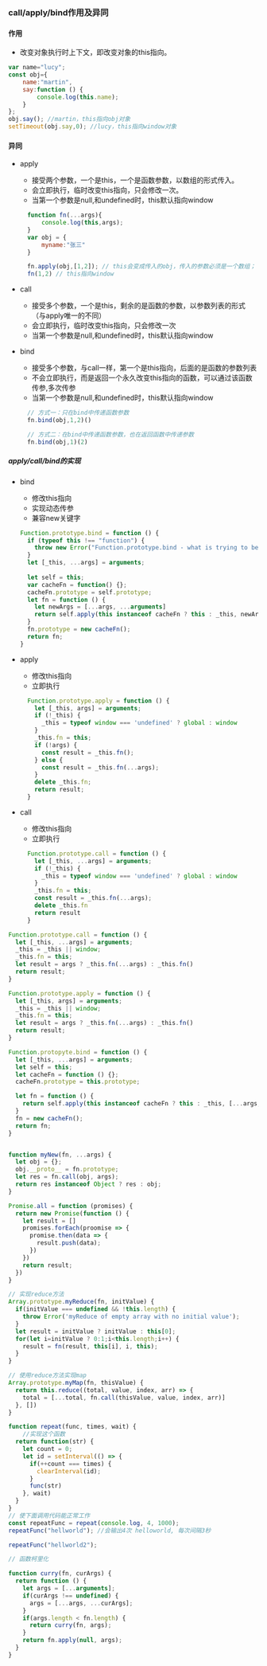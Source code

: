 ### call/apply/bind作用及异同

#### 作用

* 改变对象执行时上下文，即改变对象的this指向。

```js
var name="lucy";
const obj={
    name:"martin",
    say:function () {
        console.log(this.name);
    }
};
obj.say(); //martin，this指向obj对象
setTimeout(obj.say,0); //lucy，this指向window对象
```

#### 异同

* apply
  * 接受两个参数，一个是this，一个是函数参数，以数组的形式传入。
  * 会立即执行，临时改变this指向，只会修改一次。
  * 当第一个参数是null,和undefined时，this默认指向window

  ```js
    function fn(...args){
        console.log(this,args);
    }
    var obj = {
        myname:"张三"
    }

    fn.apply(obj,[1,2]); // this会变成传入的obj，传入的参数必须是一个数组；
    fn(1,2) // this指向window

  ```

* call
  * 接受多个参数，一个是this，剩余的是函数的参数，以参数列表的形式（与apply唯一的不同）
  * 会立即执行，临时改变this指向，只会修改一次
  * 当第一个参数是null,和undefined时，this默认指向window

* bind
  * 接受多个参数，与call一样，第一个是this指向，后面的是函数的参数列表
  * 不会立即执行，而是返回一个永久改变this指向的函数，可以通过该函数传参,多次传参
  * 当第一个参数是null,和undefined时，this默认指向window

  ```js
    // 方式一：只在bind中传递函数参数
    fn.bind(obj,1,2)()

    // 方式二：在bind中传递函数参数，也在返回函数中传递参数
    fn.bind(obj,1)(2)
  ```

##### apply/call/bind的实现

* bind
  * 修改this指向
  * 实现动态传参
  * 兼容new关键字

  ```js
  Function.prototype.bind = function () {
    if (typeof this !== "function") {
      throw new Error("Function.prototype.bind - what is trying to be bound is not callable")
    }
    let [_this, ...args] = arguments;
    
    let self = this;
    var cacheFn = function() {};
    cacheFn.prototype = self.prototype;
    let fn = function () {
      let newArgs = [...args, ...arguments]
      return self.apply(this instanceof cacheFn ? this : _this, newArgs)
    }
    fn.prototype = new cacheFn();
    return fn;
  }
  ```

* apply
  * 修改this指向
  * 立即执行

  ```js
    Function.prototype.apply = function () {
      let [_this, args] = arguments;
      if (!_this) {
        _this = typeof window === 'undefined' ? global : window
      }
      _this.fn = this;
      if (!args) {
        const result = _this.fn();
      } else {
        const result = _this.fn(...args);
      }
      delete _this.fn;
      return result;
    }
  ```

* call
  * 修改this指向
  * 立即执行

  ```js
    Function.prototype.call = function () {
      let [_this, ...args] = arguments;
      if (!_this) {
        _this = typeof window === 'undefined' ? global : window
      }
      _this.fn = this;
      const result = _this.fn(...args);
      delete _this.fn
      return result
    }
  ```



```js
Function.prototype.call = function () {
  let [_this, ...args] = arguments;
  _this = _this || window;
  _this.fn = this;
  let result = args ? _this.fn(...args) : _this.fn()
  return result;
}

Function.prototype.apply = function () {
  let [_this, args] = arguments;
  _this = _this || window;
  _this.fn = this;
  let result = args ? _this.fn(...args) : _this.fn()
  return result;
}

Function.protopyte.bind = function () {
  let [_this, ...args] = arguments;
  let self = this;
  let cacheFn = function () {};
  cacheFn.prototype = this.prototype;

  let fn = function () {
    return self.apply(this instanceof cacheFn ? this : _this, [...args, ...arguments])
  }
  fn = new cacheFn();
  return fn;
}


function myNew(fn, ...args) {
  let obj = {};
  obj.__proto__ = fn.prototype;
  let res = fn.call(obj, args);
  return res instanceof Object ? res : obj;
}

Promise.all = function (promises) {
  return new Promise(function () {
    let result = []
    promises.forEach(proomise => {
      promise.then(data => {
        result.push(data);
      })
    })
    return result;
  })
}
```

```js
// 实现reduce方法
Array.prototype.myReduce(fn, initValue) {
  if(initValue === undefined && !this.length) {
    throw Error('myReduce of empty array with no initial value');
  }
  let result = initValue ? initValue : this[0];
  for(let i=initValue ? 0:1;i<this.length;i++) {
    result = fn(result, this[i], i, this);
  }
}

// 使用reduce方法实现map
Array.prototype.myMap(fn, thisValue) {
  return this.reduce((total, value, index, arr) => {
    total = [...total, fn.call(thisValue, value, index, arr)]
  }, [])
}
```

```js
function repeat(func, times, wait) {
    //实现这个函数
  return function(str) {
    let count = 0;
    let id = setInterval(() => {
      if(++count === times) {
        clearInterval(id);
      }
      func(str)
    }, wait)
  }
}
// 使下面调用代码能正常工作
const repeatFunc = repeat(console.log, 4, 1000);
repeatFunc("hellworld"); //会输出4次 helloworld, 每次间隔3秒

repeatFunc("hellworld2");

```

```js
// 函数柯里化

function curry(fn, curArgs) {
  return function () {
    let args = [...arguments];
    if(curArgs !== undefined) {
      args = [...args, ...curArgs];
    }
    if(args.length < fn.length) {
      return curry(fn, args);
    }
    return fn.apply(null, args);
  }
}
```